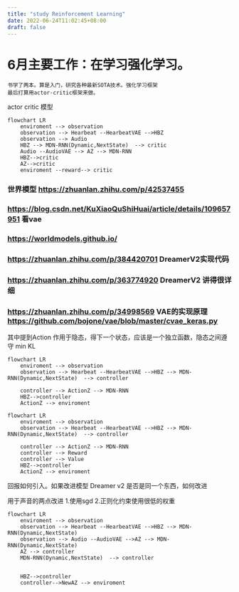 ```yaml
---
title: "study Reinforcement Learning"
date: 2022-06-24T11:02:45+08:00
draft: false
---
```


# 6月主要工作：在学习强化学习。
    书学了两本。算是入门，研究各种最新SOTA技术。强化学习框架
    最后打算用actor-critic框架来做。
actor critic 模型
``` mermaid
flowchart LR
    enviroment --> observation
    observation --> Hearbeat --HearbeatVAE -->HBZ
    observation --> Audio
    HBZ --> MDN-RNN(Dynamic,NextState)  --> critic    
    Audio --AudioVAE --> AZ --> MDN-RNN
    HBZ-->critic
    AZ-->critic
    enviroment --reward--> critic
```
 
### 世界模型 https://zhuanlan.zhihu.com/p/42537455
### https://blog.csdn.net/KuXiaoQuShiHuai/article/details/109657951 看vae
### https://worldmodels.github.io/
### https://zhuanlan.zhihu.com/p/384420701 DreamerV2实现代码
### https://zhuanlan.zhihu.com/p/363774920 DreamerV2 讲得很详细
### https://zhuanlan.zhihu.com/p/34998569 VAE的实现原理 https://github.com/bojone/vae/blob/master/cvae_keras.py
其中提到Action 作用于隐态，得下一个状态，应该是一个独立函数，隐态之间遵守 min KL
``` mermaid
flowchart LR
    enviroment --> observation
    observation --> Hearbeat --HearbeatVAE -->HBZ --> MDN-RNN(Dynamic,NextState)  --> controller    

    controller --> ActionZ --> MDN-RNN
    HBZ-->controller
    ActionZ --> enviroment 
```
``` mermaid
flowchart LR
    enviroment --> observation
    observation --> Hearbeat --HearbeatVAE -->HBZ --> MDN-RNN(Dynamic,NextState)  --> controller    

    controller --> ActionZ --> MDN-RNN
    controller --> Reward
    controller --> Value
    HBZ-->controller
    ActionZ --> enviroment 
```
回报如何引入。如果改进模型
Dreamer v2 是否是同一个东西，如何改进

用于声音的两点改进
1.使用sgd
2.正则化约束使用很低的权重




``` mermaid 已经放弃
flowchart LR
    enviroment --> observation
    observation --> Hearbeat --HearbeatVAE -->HBZ --> MDN-RNN(Dynamic,NextState) 
    observation --> Audio --AudioVAE -->AZ --> MDN-RNN(Dynamic,NextState)
    AZ --> controller    
    MDN-RNN(Dynamic,NextState)  --> controller    

   
    HBZ-->controller
    controller-->NewAZ --> enviroment 
```

